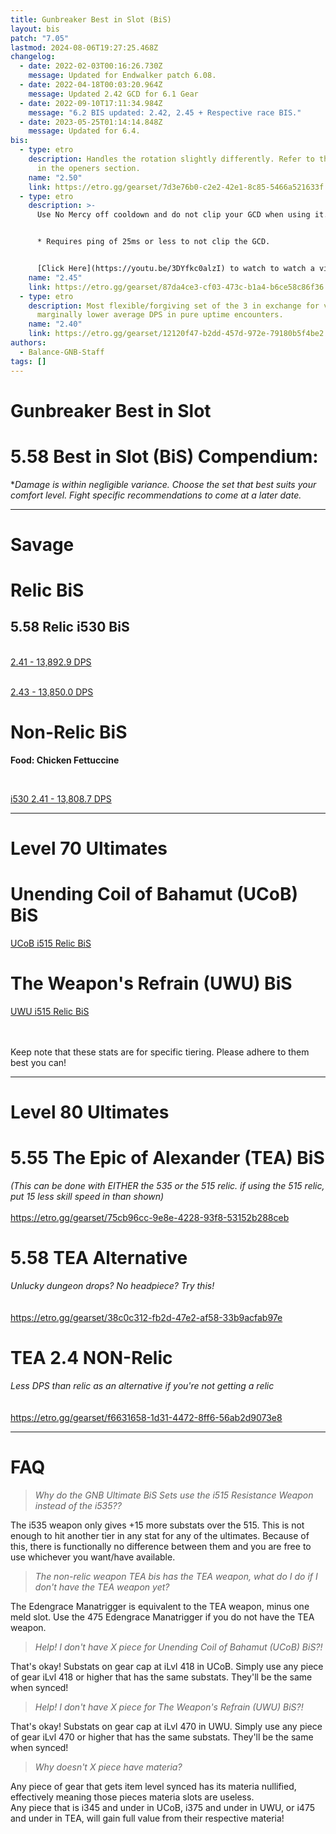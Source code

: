 ```yaml
---
title: Gunbreaker Best in Slot (BiS)
layout: bis
patch: "7.05"
lastmod: 2024-08-06T19:27:25.468Z
changelog:
  - date: 2022-02-03T00:16:26.730Z
    message: Updated for Endwalker patch 6.08.
  - date: 2022-04-18T00:03:20.964Z
    message: Updated 2.42 GCD for 6.1 Gear
  - date: 2022-09-10T17:11:34.984Z
    message: "6.2 BIS updated: 2.42, 2.45 + Respective race BIS."
  - date: 2023-05-25T01:14:14.848Z
    message: Updated for 6.4.
bis:
  - type: etro
    description: Handles the rotation slightly differently. Refer to the infographic
      in the openers section.
    name: "2.50"
    link: https://etro.gg/gearset/7d3e76b0-c2e2-42e1-8c85-5466a521633f
  - type: etro
    description: >-
      Use No Mercy off cooldown and do not clip your GCD when using it.


      * Requires ping of 25ms or less to not clip the GCD.


      [Click Here](https://youtu.be/3DYfkc0alzI) to watch to watch a video demonstrating using  **No Mercy** off-cooldown on 2.45.
    name: "2.45"
    link: https://etro.gg/gearset/87da4ce3-cf03-473c-b1a4-b6ce58c86f36
  - type: etro
    description: Most flexible/forgiving set of the 3 in exchange for very, very
      marginally lower average DPS in pure uptime encounters.
    name: "2.40"
    link: https://etro.gg/gearset/12120f47-b2dd-457d-972e-79180b5f4be2
authors:
  - Balance-GNB-Staff
tags: []
---
```

# Gunbreaker Best in Slot

# 5.58 Best in Slot (BiS) Compendium:

\**Damage is within negligible variance. Choose the set that best suits your comfort level. Fight specific recommendations to come at a later date.*

- - -

# Savage

# Relic BiS

## **5.58 Relic i530 BiS**<br/>
<br/>[2.41 - 13,892.9 DPS](https://etro.gg/gearset/724fb635-aee3-43d0-beb2-9ac285445e14) <br/>

<br> [2.43 - 13,850.0 DPS](https://etro.gg/gearset/ec8a3fa3-4f6e-46df-9fe7-7127bfc0607d) <br/>

# Non-Relic BiS

**Food: Chicken Fettuccine<br/>**

**<br/>**

[i530 2.41 - 13,808.7 DPS](https://etro.gg/gearset/3a00ff65-fd0d-45b0-adc1-f4f1a6a2b69a)

- - -

# Level 70 Ultimates

# Unending Coil of Bahamut (UCoB) BiS

[UCoB i515 Relic BiS](https://etro.gg/gearset/20f5754b-faf7-48a5-9b75-99c98939ee27)
<br/>

# The Weapon's Refrain (UWU) BiS

[UWU i515 Relic BiS](https://etro.gg/gearset/85d6d8db-dbe3-4024-a55d-4496d5303ade) <br>

<br/>
<br>Keep note that these stats are for specific tiering. Please adhere to them best you can!

- - -

# Level 80 Ultimates

# 5.55 The Epic of Alexander (TEA) BiS

*(This can be done with EITHER the 535 or the 515 relic. if using the 515 relic, put 15 less skill speed in than shown)<br/>*
<br/><https://etro.gg/gearset/75cb96cc-9e8e-4228-93f8-53152b288ceb>

# 5.58 TEA Alternative

*Unlucky dungeon drops? No headpiece? Try this!*\
*<br/>*
<br/><https://etro.gg/gearset/38c0c312-fb2d-47e2-af58-33b9acfab97e>

# TEA 2.4 NON-Relic

*Less DPS than relic as an alternative if you're not getting a relic* \
<br/>
<br/><https://etro.gg/gearset/f6631658-1d31-4472-8ff6-56ab2d9073e8>

- - -

# FAQ

> *Why do the GNB Ultimate BiS Sets use the i515 Resistance Weapon instead of the i535??*

The i535 weapon only gives +15 more substats over the 515. This is not enough to hit another tier in any stat for any of the ultimates. Because of this, there is functionally no difference between them and you are free to use whichever you want/have available.

> *The non-relic weapon TEA bis has the TEA weapon, what do I do if I don't have the TEA weapon yet?*

The Edengrace Manatrigger is equivalent to the TEA weapon, minus one meld slot. Use the 475 Edengrace Manatrigger if you do not have the TEA weapon.


> *Help! I don't have X piece for Unending Coil of Bahamut (UCoB) BiS?!*

That's okay! Substats on gear cap at iLvl 418 in UCoB. Simply use any piece of gear iLvl 418 or higher that has the same substats. They'll be the same when synced!

> *Help! I don't have X piece for The Weapon's Refrain (UWU) BiS?!*

That's okay! Substats on gear cap at iLvl 470 in UWU. Simply use any piece of gear iLvl 470 or higher that has the same substats. They'll be the same when synced!


> *Why doesn't X piece have materia?*

Any piece of gear that gets item level synced has its materia nullified, effectively meaning those pieces materia slots are useless.
<br>Any piece that is i345 and under in UCoB, i375 and under in UWU, or i475 and under in TEA, will gain full value from their respective materia!